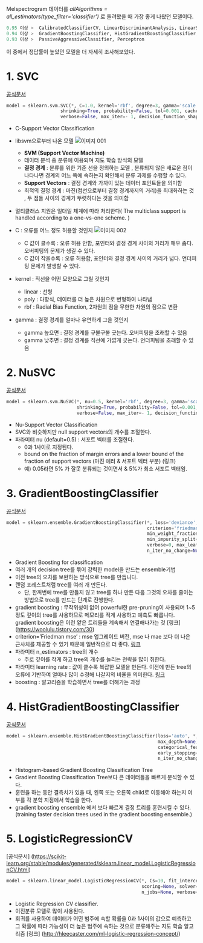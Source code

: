 Melspectrogram 데이터를 _allAlgorithms = all_estimators(type_filter='classifier')_ 로 돌려봤을 때 가장 좋게 나왔던 모델이다. 
```python
0.95 이상 >  CalibratedClassifierCV, LinearDiscriminantAnalysis, LinearSVC, LogisticRegressionCV, SVC    
0.94 이상 >  GradientBoostingClassifier, HistGradientBoostingClassifier, LogisticRegression, NuSVC, RidgeClassifier, RidgeClassifierCV    
0.93 이상 >  PassiveAggressiveClassifier, Perceptron    
```

이 중에서 정답률이 높았던 모델을 더 자세히 조사해보았다.    

# 1. SVC
[공식문서](https://scikit-learn.org/stable/modules/generated/sklearn.svm.SVC.html)
```python
model = sklearn.svm.SVC(*, C=1.0, kernel='rbf', degree=3, gamma='scale', coef0=0.0, 
                    shrinking=True, probability=False, tol=0.001, cache_size=200, class_weight=None, 
                    verbose=False, max_iter=- 1, decision_function_shape='ovr', break_ties=False, random_state=None)
```
* C-Support Vector Classification
* libsvm으로부터 나온 모델
![이미지 001](https://user-images.githubusercontent.com/70581043/114386231-ea823400-9bcb-11eb-852f-c9ea4085df74.png)
  + **SVM (Support Vector Machine)**
  + 데이터 분석 중 분류에 이용되며 지도 학습 방식의 모델
  + **결정 경계** : 분류를 위한 기준 선을 정의하는 모델 , 분류되지 않은 새로운 점이 나타나면 경계의 어느 쪽에 속하는지 확인해서 분류 과제를 수행할 수 있다.
  + **Support Vectors** : 결정 경계와 가까이 있는 데이터 포인트들을 의미함
  + 최적의 결정 경계 : 마진(점선으로부터 결정 경계까지의 거리)을 최대화하는 것 , 두 점들 사이의 경계가 뚜렷하다는 것을 의미함 
* 멀티클래스 지원은 일대일 체계에 따라 처리한다( The multiclass support is handled according to a one-vs-one scheme. )
* C : 오류를 어느 정도 허용할 것인지
  ![이미지 002](https://user-images.githubusercontent.com/70581043/114386290-fcfc6d80-9bcb-11eb-90d8-784ebb136b13.png)

  + C 값이 클수록 : 오류 허용 안함, 포인터와 결정 경계 사이의 거리가 매우 좁다. 오버피팅의 문제가 생길 수 있다.
  + C 값이 작을수록 : 오류 허용함, 포인터와 결정 경계 사이의 거리가 넓다. 언더피팅 문제가 발생할 수 있다.
* kernel : 직선을 어떤 모양으로 그릴 것인지
  + linear : 선형
  + poly : 다항식, 데이터를 더 높은 차원으로 변형하여 나타냄
  + rbf : Radial Bias Function, 2차원의 점을 무한한 차원의 점으로 변환
* gamma : 결정 경계를 얼마나 유연하게 그을 것인지
  + gamma 높으면 : 결정 경계를 구불구불 긋는다. 오버피팅을 초래할 수 있음
  + gamma 낮추면 : 결정 경계를 직선에 가깝게 긋는다. 언더피팅을 초래할 수 있음
 
# 2. NuSVC
[공식문서](https://scikit-learn.org/stable/modules/generated/sklearn.svm.NuSVC.html)
```python
model = sklearn.svm.NuSVC(*, nu=0.5, kernel='rbf', degree=3, gamma='scale', coef0=0.0, 
                          shrinking=True, probability=False, tol=0.001, cache_size=200, class_weight=None,
                          verbose=False, max_iter=- 1, decision_function_shape='ovr', break_ties=False, random_state=None)
```
* Nu-Support Vector Classification
* SVC와 비슷하지만  null support vectors의 개수를 조절한다.
* 파라미터 nu (default=0.5) : 서포트 벡터를 조절한다.
  + 0과 1사이로 지정된다.
  + bound on the fraction of margin errors and a lower bound of the fraction of support vectors (마진 에러 & 서포트 벡터 부분) (링크)
  + 예) 0.05라면 5% 가 잘못 분류되는 것이면서 & 5%가 최소 서포트 벡터임.

# 3. GradientBoostingClassifier
[공식문서](https://scikit-learn.org/stable/modules/generated/sklearn.ensemble.GradientBoostingClassifier.html)
```python
model = sklearn.ensemble.GradientBoostingClassifier(*, loss='deviance', learning_rate=0.1, n_estimators=100, subsample=1.0,
                                                    criterion='friedman_mse', min_samples_split=2, min_samples_leaf=1,
                                                    min_weight_fraction_leaf=0.0, max_depth=3, min_impurity_decrease=0.0,
                                                    min_impurity_split=None, init=None, random_state=None, max_features=None,
                                                    verbose=0, max_leaf_nodes=None, warm_start=False, validation_fraction=0.1,
                                                    n_iter_no_change=None, tol=0.0001, ccp_alpha=0.0)
```
* Gradient Boosting for classification
* 여러 개의 decision tree를 묶어 강력한 model을 만드는 ensemble기법
* 이전 tree의 오차를 보완하는 방식으로 tree를 만듭니다.
* 랜덤 포레스트처럼 tree를 여러 개 만든다. 
   + 단, 한꺼번에 tree를 만들지 않고 tree를 하나 만든 다음 그것의 오차를 줄이는 방법으로 tree를 만드는 단계로 진행한다.
* gradient boosting : 무작위성이 없어 powerful한 pre-pruning이 사용되며 1~5 정도 깊이의 tree를 사용하므로 메모리를 적게 사용하고 예측도 빠릅니다. gradient boosting은 이런 얕은 트리들을 계속해서 연결해나가는 것 [링크] (https://woolulu.tistory.com/30)
* criterion=’Friedman mse’ : mse 업그레이드 버전, mse 나 mae 보다 더 나은 근사치를 제공할 수 있기 때문에 일반적으로 더 좋다. [링크](https://wikidocs.net/26289)
* 파라미터 n_estimators  : tree의 개수
  + 주로 깊이를 작게 하고 tree의 개수를 늘리는 전략을 많이 취한다.
* 파라미터 learning rate : 값이 클수록 복잡한 모델을 만든다. 이전에 만든 tree의 오류에 기반하여 얼마나 많이 수정해 나갈지의 비율을 의미한다. [링크](https://jfun.tistory.com/122)
* boosting : 알고리즘을 학습하면서 tree를 더해가는 과정  

# 4. HistGradientBoostingClassifier
[공식문서](https://scikit-learn.org/stable/modules/generated/sklearn.ensemble.HistGradientBoostingClassifier.html)
```python
model = sklearn.ensemble.HistGradientBoostingClassifier(loss='auto', *, learning_rate=0.1, max_iter=100, max_leaf_nodes=31,
                                                        max_depth=None, min_samples_leaf=20, l2_regularization=0.0, max_bins=255,
                                                        categorical_features=None, monotonic_cst=None, warm_start=False,
                                                        early_stopping='auto', scoring='loss', validation_fraction=0.1,
                                                        n_iter_no_change=10, tol=1e-07, verbose=0, random_state=None)
```
* Histogram-based Gradient Boosting Classification Tree
* Gradient Boosting Classification Tree보다 큰 데이터들을 빠르게 분석할 수 있다.
* 훈련을 하는 동안 결측치가 있을 때, 왼쪽 또는 오른쪽 child로 이동해야 하는지 여부를 각 분학 지점에서 학습을 한다.
*  gradient boosting ensemble 에서 보다 빠르게 결정 트리를 훈련시킬 수 있다. (training faster decision trees used in the gradient boosting ensemble.)

# 5. LogisticRegressionCV
[공식문서] (https://scikit-learn.org/stable/modules/generated/sklearn.linear_model.LogisticRegressionCV.html)
```python
model = sklearn.linear_model.LogisticRegressionCV(*, Cs=10, fit_intercept=True, cv=None, dual=False, penalty='l2', 
                                                  scoring=None, solver='lbfgs', tol=0.0001, max_iter=100, class_weight=None, 
                                                  n_jobs=None, verbose=0, refit=True, intercept_scaling=1.0, multi_class='auto', random_state=None, l1_ratios=None)
```
* Logistic Regression CV classifier.
* 이진분류 모델로 많이 사용된다.
* 회귀를 사용하여 데이터가 어떤 범주에 속할 확률을 0과 1사이의 값으로 예측하고 그 확률에 따라 가능성이 더 높은 범주에 속하는 것으로 분류해주는 지도 학습 알고리즘 [링크] (http://hleecaster.com/ml-logistic-regression-concept/)    
    
